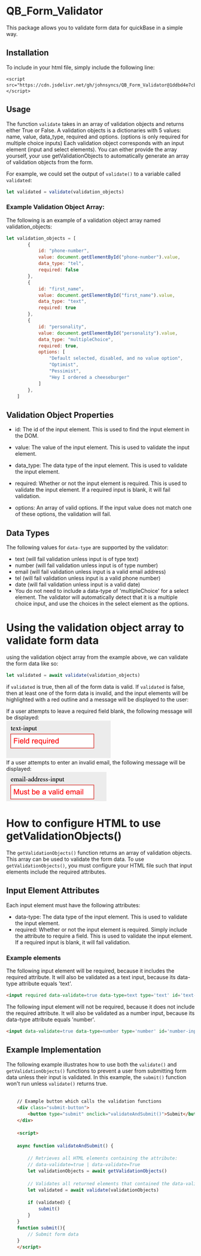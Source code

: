 # QB_Form_Validator

This package allows you to validate form data for quickBase in a simple way.

## Installation
To include in your html file, simply include the following line:

    <script src="https://cdn.jsdelivr.net/gh/johnsyncs/QB_Form_Validator@1ddbd4e7cb9efcc790094d027bc848196ff5282d/QB_Form_Validator.js"></script>

## Usage
The function `validate` takes in an array of validation objects and returns either True or False. A validation objects is a dictionaries with 5 values: name, value, data_type, required and options. (options is only required for multiple choice inputs)
Each validation object corresponds with an input element (input and select elements). You can either provide the array yourself, your use getValidationObjects to automatically generate an array of validation objects from the form.

For example, we could set the output of `validate()` to a variable called `validated`:
```javascript
let validated = validate(validation_objects)
```

### Example Validation Object Array:
The following is an example of a validation object array named validation_objects:

```javascript
let validation_objects = [
        {
            id: "phone-number",
            value: document.getElementById("phone-number").value,
            data_type: "tel",
            required: false
        },
        {
            id: "first_name",
            value: document.getElementById("first_name").value,
            data_type: "text",
            required: true
        },
        {
            id: "personality",
            value: document.getElementById("personality").value,
            data_type: "multipleChoice",
            required: true,
            options: [
                "Default selected, disabled, and no value option",
                "Optimist",
                "Pessimist",
                "Hey I ordered a cheeseburger"
            ]
        },
    ]
```

## Validation Object Properties
* id: The id of the input element. This is used to find the input element in the DOM.

* value: The value of the input element. This is used to validate the input element.

* data_type: The data type of the input element. This is used to validate the input element.

* required: Whether or not the input element is required. This is used to validate the input element. If a required input is blank, it will fail validation.

* options: An array of valid options. If the input value does not match one of these options, the validation will fail.

## Data Types
The following values for `data-type` are supported by the validator:
* text (will fail validation unless input is of type text)
* number (will fail validation unless input is of type number)
* email (will fail validation unless input is a valid email address)
* tel (will fail validation unless input is a valid phone number)
* date (will fail validation unless input is a valid date)
* You do not need to include a data-type of 'multipleChoice' for a select element. The validator will automatically detect that it is a multiple choice input, and use the choices in the select element as the options.


# Using the validation object array to validate form data

using the validation object array from the example above, we can validate the form data like so:

```javascript
let validated = await validate(validation_objects)
```

if `validated` is true, then all of the form data is valid. If `validated` is false, then at least one of the form data is invalid, and the input elements will be highlighted with a red outline and a message will be displayed to the user:

If a user attempts to leave a required field blank, the following message will be displayed:
<br>![img.png](pictures/error_message.png)
<br>If a user attempts to enter an invalid email, the following message will be displayed:
<br>![img.png](img.png)

# How to configure HTML to use getValidationObjects()
The `getValidationObjects()` function returns an array of validation objects. This array can be used to validate the form data. To use `getValidationObjects()`, you must configure your HTML file such that input elements include the required attributes.

## Input Element Attributes
Each input element must have the following attributes:
* data-type: The data type of the input element. This is used to validate the input element.
* required: Whether or not the input element is required. Simply include the attribute to require a field. This is used to validate the input element. If a required input is blank, it will fail validation.
    
### Example elements
The following input element will be required, because it includes the required attribute. It will also be validated as a text input, because its data-type attribute equals 'text'.
 
```html
<input required data-validate=true data-type=text type='text' id='text-input'/>
```

The following input element will not be required, because it does not include the required attribute. It will also be validated as a number input, because its data-type attribute equals 'number'.
 ```html
<input data-validate=true data-type=number type='number' id='number-input'/>
```

## Example Implementation
The following example illustrates how to use both the `validate()` and `getValidationObjects()` functions to prevent a user from submitting form data unless their input is validated. In this example, the `submit()` function won't run unless `validate()` returns true.

```html    
    
    // Example button which calls the validation functions
    <div class="submit-button">
        <button type="submit" onclick="validateAndSubmit()">Submit</button>
    </div>

    <script>

    async function validateAndSubmit() {
    
        // Retrieves all HTML elements containing the attribute:
        // data-validate=true | data-validate=True
        let validationObjects = await getValidationObjects()
        
        // Validates all returned elements that contained the data-validate attribute
        let validated = await validate(validationObjects)
        
        if (validated) {
            submit()
        }
    }
    function submit(){
        // Submit form data
    }
    </script>
```